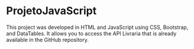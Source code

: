# ProjetoJavaScript
This project was developed in HTML and JavaScript using CSS, Bootstrap, and DataTables. It allows you to access the API Livraria that is already available in the GitHub repository.
